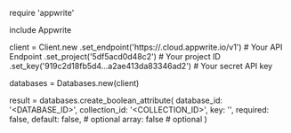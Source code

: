 require 'appwrite'

include Appwrite

client = Client.new
    .set_endpoint('https://<REGION>.cloud.appwrite.io/v1') # Your API Endpoint
    .set_project('5df5acd0d48c2') # Your project ID
    .set_key('919c2d18fb5d4...a2ae413da83346ad2') # Your secret API key

databases = Databases.new(client)

result = databases.create_boolean_attribute(
    database_id: '<DATABASE_ID>',
    collection_id: '<COLLECTION_ID>',
    key: '',
    required: false,
    default: false, # optional
    array: false # optional
)

